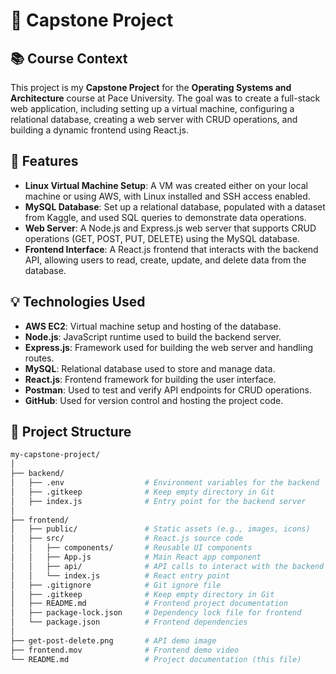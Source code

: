 # 🚀 Capstone Project

## 📚 Course Context
This project is my **Capstone Project** for the **Operating Systems and Architecture** course at Pace University. The goal was to create a full-stack web application, including setting up a virtual machine, configuring a relational database, creating a web server with CRUD operations, and building a dynamic frontend using React.js.

## 🔧 Features
- **Linux Virtual Machine Setup**: A VM was created either on your local machine or using AWS, with Linux installed and SSH access enabled.
- **MySQL Database**: Set up a relational database, populated with a dataset from Kaggle, and used SQL queries to demonstrate data operations.
- **Web Server**: A Node.js and Express.js web server that supports CRUD operations (GET, POST, PUT, DELETE) using the MySQL database.
- **Frontend Interface**: A React.js frontend that interacts with the backend API, allowing users to read, create, update, and delete data from the database.

## 💡 Technologies Used
- **AWS EC2**: Virtual machine setup and hosting of the database.
- **Node.js**: JavaScript runtime used to build the backend server.
- **Express.js**: Framework used for building the web server and handling routes.
- **MySQL**: Relational database used to store and manage data.
- **React.js**: Frontend framework for building the user interface.
- **Postman**: Used to test and verify API endpoints for CRUD operations.
- **GitHub**: Used for version control and hosting the project code.

## 📁 Project Structure
```bash
my-capstone-project/
│
├── backend/
│   ├── .env                  # Environment variables for the backend
│   ├── .gitkeep              # Keep empty directory in Git
│   ├── index.js              # Entry point for the backend server
│
├── frontend/
│   ├── public/               # Static assets (e.g., images, icons)
│   ├── src/                  # React.js source code
│   │   ├── components/       # Reusable UI components
│   │   ├── App.js            # Main React app component
│   │   ├── api/              # API calls to interact with the backend
│   │   └── index.js          # React entry point
│   ├── .gitignore            # Git ignore file
│   ├── .gitkeep              # Keep empty directory in Git
│   ├── README.md             # Frontend project documentation
│   ├── package-lock.json     # Dependency lock file for frontend
│   └── package.json          # Frontend dependencies
│
├── get-post-delete.png       # API demo image
├── frontend.mov              # Frontend demo video
└── README.md                 # Project documentation (this file)
